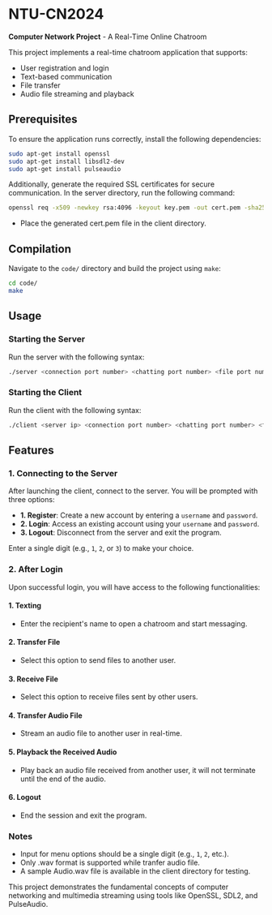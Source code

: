# NTU-CN2024

**Computer Network Project** - A Real-Time Online Chatroom

This project implements a real-time chatroom application that supports:
- User registration and login
- Text-based communication
- File transfer
- Audio file streaming and playback

## Prerequisites

To ensure the application runs correctly, install the following dependencies:

```sh
sudo apt-get install openssl
sudo apt-get install libsdl2-dev
sudo apt-get install pulseaudio
```

Additionally, generate the required SSL certificates for secure communication. In the server directory, run the following command:

```sh
openssl req -x509 -newkey rsa:4096 -keyout key.pem -out cert.pem -sha256 -days 365
```
- Place the generated cert.pem file in the client directory.

## Compilation

Navigate to the `code/` directory and build the project using `make`:

```sh
cd code/
make
```

## Usage

### Starting the Server

Run the server with the following syntax:

```sh
./server <connection port number> <chatting port number> <file port number> <audio port number>
```

### Starting the Client

Run the client with the following syntax:

```sh
./client <server ip> <connection port number> <chatting port number> <file port number> <audio port number>
```

## Features

### 1. **Connecting to the Server**
   After launching the client, connect to the server. You will be prompted with three options:

   - **1. Register**: Create a new account by entering a `username` and `password`.
   - **2. Login**: Access an existing account using your `username` and `password`.
   - **3. Logout**: Disconnect from the server and exit the program.

   Enter a single digit (e.g., `1`, `2`, or `3`) to make your choice.

### 2. **After Login**
   Upon successful login, you will have access to the following functionalities:

   #### **1. Texting**
   - Enter the recipient's name to open a chatroom and start messaging.

   #### **2. Transfer File**
   - Select this option to send files to another user.

   #### **3. Receive File**
   - Select this option to receive files sent by other users.

   #### **4. Transfer Audio File**
   - Stream an audio file to another user in real-time.

   #### **5. Playback the Received Audio**
   - Play back an audio file received from another user, it will not terminate until the end of the audio.

   #### **6. Logout**
   - End the session and exit the program.

### Notes

- Input for menu options should be a single digit (e.g., `1`, `2`, etc.).
- Only .wav format is supported while tranfer audio file.
- A sample Audio.wav file is available in the client directory for testing.

This project demonstrates the fundamental concepts of computer networking and multimedia streaming using tools like OpenSSL, SDL2, and PulseAudio.

